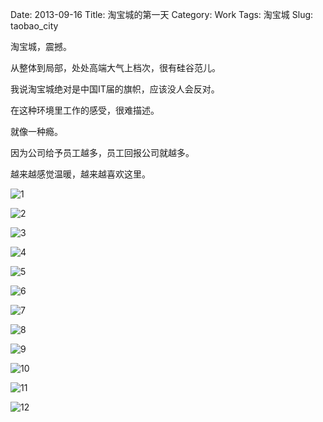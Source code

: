 Date: 2013-09-16
Title: 淘宝城的第一天 
Category: Work
Tags: 淘宝城
Slug: taobao_city

淘宝城，震撼。

从整体到局部，处处高端大气上档次，很有硅谷范儿。

我说淘宝城绝对是中国IT届的旗帜，应该没人会反对。

在这种环境里工作的感受，很难描述。

就像一种瘾。

因为公司给予员工越多，员工回报公司就越多。

越来越感觉温暖，越来越喜欢这里。

![1](https://lh5.googleusercontent.com/vBF-iWApPvDU7FMEr-eKzZHE8pnOfaNskczdPzYtxic=w640-h426-no)

![2](https://lh6.googleusercontent.com/-fmBa83XSd-g/Uje603YOzLI/AAAAAAAAAP8/qx2BzKau3OY/w600-h338-no/5.bmp)

![3](https://lh5.googleusercontent.com/5y0vvxNT8vKB72ec5CHlm4XQq9rHbpQPooCvEehftFs=w600-h338-no)

![4](https://lh3.googleusercontent.com/-aRJUA4HnDVY/Uje6289hfJI/AAAAAAAAAQM/QuOanv1h308/w600-h338-no/7.bmp)

![5](https://lh5.googleusercontent.com/-jJMuMiRfmWE/Uje61Q73ADI/AAAAAAAAAQA/Tv3FlGCV6D4/w600-h338-no/6.bmp)

![6](https://lh3.googleusercontent.com/DxvTtYr0EjXcbcX8GA_NLTDsZESVM3D5bpXDUbeETgo=w640-h426-no)

![7](https://lh3.googleusercontent.com/6xPghXTVGqNFv16_4eJeLrWMZOcXA78zofDrsU13cL0=w640-h426-no)

![8](https://lh5.googleusercontent.com/-c15ivY4h-jk/Ujcv1XCHdGI/AAAAAAAAAPU/Oo7BmwvMOdI/w640-h426-no/nEO_IMG_4%25E5%258F%25B7%25E6%25A5%25BC++%25E8%25BF%2591.jpg)

![9](https://lh4.googleusercontent.com/-9t3GDAPdWGc/UjctHufr7XI/AAAAAAAAAOw/KcONF5Z8Idw/w568-h612-no/nEO_IMG_%25E6%25B0%25B4%25E5%25A1%2598.jpg)

![10](https://lh6.googleusercontent.com/HMT4bu0qsmamFevY_Uia8mIMke201AbsLpZueNL0k-U=w600-h338-no)

![11](https://lh5.googleusercontent.com/GEbGoguUI1z2u_A4rP_wrH3IRxZswxt5ZfhmJzHMBDU=w600-h338-no)

![12](https://lh4.googleusercontent.com/-viYkjgbW6aQ/UjfCMTSGj5I/AAAAAAAAAQk/ZvWeD2ikIo0/w792-h594-no/20130809132058540.JPG)
